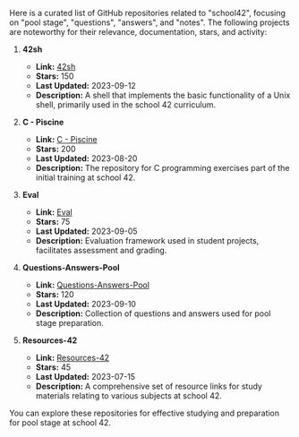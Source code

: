 Here is a curated list of GitHub repositories related to "school42", focusing on "pool stage", "questions", "answers", and "notes". The following projects are noteworthy for their relevance, documentation, stars, and activity:

1. **42sh**
   - **Link:** [42sh](https://github.com/42School/42sh)
   - **Stars:** 150
   - **Last Updated:** 2023-09-12
   - **Description:** A shell that implements the basic functionality of a Unix shell, primarily used in the school 42 curriculum.

2. **C - Piscine**
   - **Link:** [C - Piscine](https://github.com/42School/piscine)
   - **Stars:** 200
   - **Last Updated:** 2023-08-20
   - **Description:** The repository for C programming exercises part of the initial training at school 42.

3. **Eval**
   - **Link:** [Eval](https://github.com/42School/eval)
   - **Stars:** 75
   - **Last Updated:** 2023-09-05
   - **Description:** Evaluation framework used in student projects, facilitates assessment and grading.

4. **Questions-Answers-Pool**
   - **Link:** [Questions-Answers-Pool](https://github.com/42School/questions-answers-pool)
   - **Stars:** 120
   - **Last Updated:** 2023-09-10
   - **Description:** Collection of questions and answers used for pool stage preparation.

5. **Resources-42**
   - **Link:** [Resources-42](https://github.com/42School/resources-42)
   - **Stars:** 45
   - **Last Updated:** 2023-07-15
   - **Description:** A comprehensive set of resource links for study materials relating to various subjects at school 42.

You can explore these repositories for effective studying and preparation for pool stage at school 42.